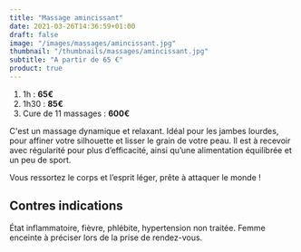 ```yaml
---
title: "Massage amincissant"
date: 2021-03-26T14:36:59+01:00
draft: false
image: "/images/massages/amincissant.jpg"
thumbnail: "/thumbnails/massages/amincissant.jpg"
subtitle: "A partir de 65 €"
product: true
---
```


1. 1h : __65€__
1. 1h30 : __85€__
1. Cure de 11 massages : __600€__


C'est un massage dynamique et relaxant.
Idéal pour les jambes lourdes, pour affiner votre silhouette et lisser le grain de votre peau.
Il est à recevoir avec régularité pour plus d’efficacité, ainsi qu’une alimentation équilibrée et un peu de sport.

Vous ressortez le corps et l’esprit léger, prête à attaquer le monde !


## Contres indications

État inflammatoire, fièvre, phlébite, hypertension non traitée.
Femme enceinte à préciser lors de la prise de rendez-vous.